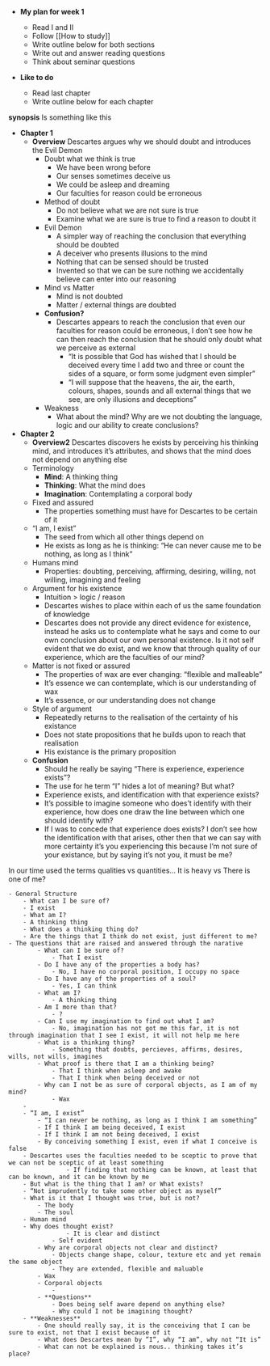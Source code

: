- **My plan for week 1**
	- Read I and II
	- Follow [[How to study]] 
	- Write outline below for both sections
	- Write out and answer reading questions
	- Think about seminar questions

- **Like to do**
	- Read last chapter
	- Write outline below for each chapter

**synopsis** Is something like this
- **Chapter 1**
	- **Overview** Descartes argues why we should doubt and introduces the Evil Demon
		- Doubt what we think is true
			- We have been wrong before
			- Our senses sometimes deceive us
			- We could be asleep and dreaming
			- Our faculties for reason could be erroneous 
		- Method of doubt
			- Do not believe what we are not sure is true
			- Examine what we are sure is true to find a reason to doubt it
		- Evil Demon
			- A simpler way of reaching the conclusion that everything should be doubted
			- A deceiver who presents illusions to the mind
			- Nothing that can be sensed should be trusted
			- Invented so that we can be sure nothing we accidentally believe can enter into our reasoning
		- Mind vs Matter
			- Mind is not doubted 
			- Matter / external things are doubted
		- **Confusion?**
			- Descartes appears to reach the conclusion that even our faculties for reason could be erroneous, I don’t see how he can then reach the conclusion that he should only doubt what we perceive as external
				- “It is possible that God has wished that I should be deceived every time I add two and three or count the sides of a square, or form some judgment even simpler”
				- “I will suppose that the heavens, the air, the earth, colours, shapes, sounds and all external things that we see, are only illusions and deceptions”
		- Weakness 
			- What about the mind? Why are we not doubting the language, logic and our ability to create conclusions?
- **Chapter 2**
	- **Overview2** Descartes discovers he exists by perceiving his thinking mind, and introduces it’s attributes, and shows that the mind does not depend on anything else
	- Terminology
		- **Mind**: A thinking thing
		- **Thinking**: What the mind does
		- **Imagination**: Contemplating a corporal body
	- Fixed and assured
		- The properties something must have for Descartes to be certain of it
	- “I am, I exist”
		- The seed from which all other things depend on
		- He exists as long as he is thinking: “He can never cause me to be nothing, as long as I think”
	- Humans mind
		- Properties: doubting, perceiving, affirming, desiring, willing, not willing, imagining and feeling
	- Argument for his existence 
		- Intuition > logic / reason
		- Descartes wishes to place within each of us the same foundation of knowledge
		- Descartes does not provide any direct evidence for existence, instead he asks us to contemplate what he says and come to our own conclusion about our own personal existence. Is it not self evident that we do exist, and we know that through quality of our experience, which are the faculties of our mind?
	- Matter is not fixed or assured
		- The properties of wax are ever changing: “flexible and malleable”
		- It’s essence we can contemplate, which is our understanding of wax
		- It’s essence, or our understanding does not change
	- Style of argument 
		- Repeatedly returns to the realisation of the certainty of his existance
		- Does not state propositions that he builds upon to reach that realisation
		- His existance is the primary proposition
	- **Confusion**
		- Should he really be saying “There is experience, experience exists”?
		- The use for he term “I” hides a lot of meaning? But what?
		- Experience exists, and identification with that experience exists?
		- It’s possible to imagine someone who does’t identify with their experience, how does one draw the line between which one should identify with?
		- If I was to concede that experience does exists? I don’t see how the identification with that arises, other then that we can say with more certainty it’s you experiencing this because I’m not sure of your existance, but by saying it’s not you, it must be me?


In our time used the terms qualities vs quantities… It is heavy vs There is one of me? 
	


	- General Structure
		- What can I be sure of?
		- I exist
		- What am I?
		- A thinking thing
		- What does a thinking thing do?
		- Are the things that I think do not exist, just different to me?
	- The questions that are raised and answered through the narative
			- What can I be sure of? 
				- That I exist
			- Do I have any of the properties a body has?
				- No, I have no corporal position, I occupy no space
			- Do I have any of the properties of a soul?
				- Yes, I can think
			- What am I? 
				- A thinking thing
			- Am I more than that?
				- ?
			- Can I use my imagination to find out what I am?
				- No, imagination has not got me this far, it is not through imagination that I see I exist, it will not help me here
			- What is a thinking thing? 
				- Something that doubts, percieves, affirms, desires, wills, not wills, imagines
			- What proof is there that I am a thinking being?
				- That I think when asleep and awake
				- That I think when being deceived or not
			- Why can I not be as sure of corporal objects, as I am of my mind?
				- Wax
		- 
		- “I am, I exist”
			- “I can never be nothing, as long as I think I am something”
			- If I think I am being deceived, I exist
			- If I think I am not being deceived, I exist
			- By conceiving something I exist, even if what I conceive is false
		- Descartes uses the faculties needed to be sceptic to prove that we can not be sceptic of at least something
					- If finding that nothing can be known, at least that can be known, and it can be known by me
		- But what is the thing that I am? or What exists?
		- “Not imprudently to take some other object as myself”
		- What is it that I thought was true, but is not?
			- The body
			- The soul
		- Human mind
		- Why does thought exist?
					- It is clear and distinct
				- Self evident
			- Why are corporal objects not clear and distinct?
				- Objects change shape, colour, texture etc and yet remain the same object
				- They are extended, flexible and maluable
			- Wax
			- Corporal objects
				- 
			- **Questions**
				- Does being self aware depend on anything else?
				- Why could I not be imagining thought?
		- **Weaknesses**
			- One should really say, it is the conceiving that I can be sure to exist, not that I exist because of it
			- What does Descartes mean by ”I”, why “I am”, why not “It is”
			- What can not be explained is nous.. thinking takes it’s place?

